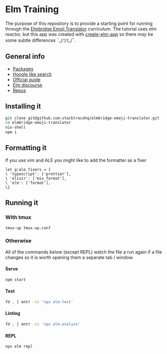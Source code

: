 # Elm Training

The purpose of this repository is to provide a starting point for running through the [Elmbridge Emoji Translator](https://elmbridge.github.io/curriculum/The%20Elm%20Architecture.html) curriculum. The tutorial uses elm reactor, but this app was created with [create-elm-app](https://github.com/halfzebra/create-elm-app) so there  _may_ be some subtle differences ¯\_(ツ)_/¯.

## General info

* [Packages](https://package.elm-lang.org/)
* [Hoogle like search](https://klaftertief.github.io/elm-search/)
* [Official guide](https://guide.elm-lang.org/)
* [Elm discourse](https://discourse.elm-lang.org/)
* [Repos](https://github.com/elm)

## Installing it

```sh
git clone git@github.com:stacktracehq/elmbridge-emoji-translator.git
cd elmbridge-emoji-translator
nix-shell
npm i
```

## Formatting it

If you use vim and ALE you might like to add the formatter as a fixer

```
let g:ale_fixers = {
\ 'typescript': ['prettier'],
\ 'elixir': ['mix_format'],
\ 'elm': ['format'],
\}
```

## Running it

### With tmux
```sh
tmux-up tmux-up.conf
```

### Otherwise

All of the commands below (except REPL) watch the file a run again if a file changes so it is worth opening them a separate tab / window.

#### Serve

```sh
npm start
```

#### Test

```sh
fd . | entr -cs 'npx elm-test'
```

#### Linting

```sh
fd . | entr -cs 'npx elm-analyse'
```

#### REPL

```sh
npx elm repl
```

